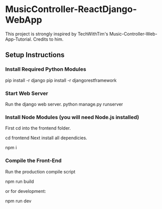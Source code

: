 # MusicController-ReactDjango-WebApp

This project is strongly inspired by TechWithTim's Music-Controller-Web-App-Tutorial. Credits to him.

## Setup Instructions
### Install Required Python Modules
pip install -r django
pip install -r djangorestframework
### Start Web Server
Run the django web server.
python manage.py runserver

### Install Node Modules (you will  need Node.js installed)
First cd into the frontend folder.

cd frontend
Next install all dependicies.

npm i
### Compile the Front-End
Run the production compile script

npm run build

or for development:

npm run dev
